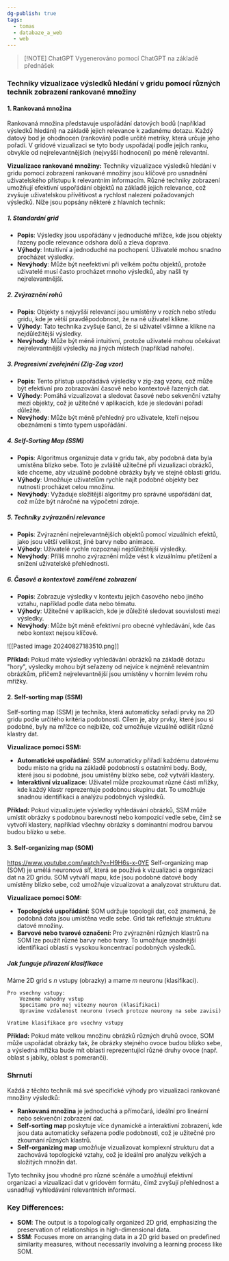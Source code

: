 ```yaml
---
dg-publish: true
tags:
  - tomas
  - databaze_a_web
  - web
---
```

> [!NOTE] ChatGPT
> Vygenerováno pomocí ChatGPT na základě přednášek

### Techniky vizualizace výsledků hledání v gridu pomocí různých technik zobrazení rankované množiny

#### 1. **Rankovaná množina**
Rankovaná množina představuje uspořádání datových bodů (například výsledků hledání) na základě jejich relevance k zadanému dotazu. Každý datový bod je ohodnocen (rankován) podle určité metriky, která určuje jeho pořadí. V gridové vizualizaci se tyto body uspořádají podle jejich ranku, obvykle od nejrelevantnějších (nejvyšší hodnocení) po méně relevantní.

**Vizualizace rankované množiny:**
Techniky vizualizace výsledků hledání v gridu pomocí zobrazení rankované množiny jsou klíčové pro usnadnění uživatelského přístupu k relevantním informacím. Různé techniky zobrazení umožňují efektivní uspořádání objektů na základě jejich relevance, což zvyšuje uživatelskou přívětivost a rychlost nalezení požadovaných výsledků. Níže jsou popsány některé z hlavních technik:

##### 1. **Standardní grid**
   - **Popis**: Výsledky jsou uspořádány v jednoduché mřížce, kde jsou objekty řazeny podle relevance odshora dolů a zleva doprava.
   - **Výhody**: Intuitivní a jednoduché na pochopení. Uživatelé mohou snadno procházet výsledky.
   - **Nevýhody**: Může být neefektivní při velkém počtu objektů, protože uživatelé musí často procházet mnoho výsledků, aby našli ty nejrelevantnější.

##### 2. **Zvýraznění rohů**
   - **Popis**: Objekty s nejvyšší relevancí jsou umístěny v rozích nebo středu gridu, kde je větší pravděpodobnost, že na ně uživatel klikne.
   - **Výhody**: Tato technika zvyšuje šanci, že si uživatel všimne a klikne na nejdůležitější výsledky.
   - **Nevýhody**: Může být méně intuitivní, protože uživatelé mohou očekávat nejrelevantnější výsledky na jiných místech (například nahoře).

##### 3. **Progresivní zveřejnění (Zig-Zag vzor)**
   - **Popis**: Tento přístup uspořádává výsledky v zig-zag vzoru, což může být efektivní pro zobrazování časově nebo kontextově řazených dat.
   - **Výhody**: Pomáhá vizualizovat a sledovat časové nebo sekvenční vztahy mezi objekty, což je užitečné v aplikacích, kde je sledování pořadí důležité.
   - **Nevýhody**: Může být méně přehledný pro uživatele, kteří nejsou obeznámeni s tímto typem uspořádání.

##### 4. **Self-Sorting Map (SSM)**
   - **Popis**: Algoritmus organizuje data v gridu tak, aby podobná data byla umístěna blízko sebe. Toto je zvláště užitečné při vizualizaci obrázků, kde chceme, aby vizuálně podobné obrázky byly ve stejné oblasti gridu.
   - **Výhody**: Umožňuje uživatelům rychle najít podobné objekty bez nutnosti procházet celou množinu.
   - **Nevýhody**: Vyžaduje složitější algoritmy pro správné uspořádání dat, což může být náročné na výpočetní zdroje.

##### 5. **Techniky zvýraznění relevance**
   - **Popis**: Zvýraznění nejrelevantnějších objektů pomocí vizuálních efektů, jako jsou větší velikost, jiné barvy nebo animace.
   - **Výhody**: Uživatelé rychle rozpoznají nejdůležitější výsledky.
   - **Nevýhody**: Příliš mnoho zvýraznění může vést k vizuálnímu přetížení a snížení uživatelské přehlednosti.

##### 6. **Časově a kontextově zaměřené zobrazení**
   - **Popis**: Zobrazuje výsledky v kontextu jejich časového nebo jiného vztahu, například podle data nebo tématu.
   - **Výhody**: Užitečné v aplikacích, kde je důležité sledovat souvislosti mezi výsledky.
   - **Nevýhody**: Může být méně efektivní pro obecné vyhledávání, kde čas nebo kontext nejsou klíčové.

![[Pasted image 20240827183510.png]]

**Příklad:**
Pokud máte výsledky vyhledávání obrázků na základě dotazu "hory", výsledky mohou být seřazeny od nejvíce k nejméně relevantním obrázkům, přičemž nejrelevantnější jsou umístěny v horním levém rohu mřížky.

#### 2. **Self-sorting map (SSM)**
Self-sorting map (SSM) je technika, která automaticky seřadí prvky na 2D gridu podle určitého kritéria podobnosti. Cílem je, aby prvky, které jsou si podobné, byly na mřížce co nejblíže, což umožňuje vizuálně odlišit různé klastry dat.

**Vizualizace pomocí SSM:**
- **Automatické uspořádání:** SSM automaticky přiřadí každému datovému bodu místo na gridu na základě podobnosti s ostatními body. Body, které jsou si podobné, jsou umístěny blízko sebe, což vytváří klastery.
- **Interaktivní vizualizace:** Uživatel může prozkoumat různé části mřížky, kde každý klastr reprezentuje podobnou skupinu dat. To umožňuje snadnou identifikaci a analýzu podobných výsledků.

**Příklad:**
Pokud vizualizujete výsledky vyhledávání obrázků, SSM může umístit obrázky s podobnou barevností nebo kompozicí vedle sebe, čímž se vytvoří klastery, například všechny obrázky s dominantní modrou barvou budou blízko u sebe.

#### 3. **Self-organizing map (SOM)**
https://www.youtube.com/watch?v=H9H6s-x-0YE
Self-organizing map (SOM) je umělá neuronová síť, která se používá k vizualizaci a organizaci dat na 2D gridu. SOM vytváří mapu, kde jsou podobné datové body umístěny blízko sebe, což umožňuje vizualizovat a analyzovat strukturu dat.

**Vizualizace pomocí SOM:**
- **Topologické uspořádání:** SOM udržuje topologii dat, což znamená, že podobná data jsou umístěna vedle sebe. Grid tak reflektuje strukturu datové množiny.
- **Barvové nebo tvarové označení:** Pro zvýraznění různých klastrů na SOM lze použít různé barvy nebo tvary. To umožňuje snadnější identifikaci oblastí s vysokou koncentrací podobných výsledků.

##### Jak funguje přirazení klasifikace
Máme 2D grid s $n$ vstupy (obrazky) a mame $m$ neuronu (klasifikaci).


```
Pro vsechny vstupy:
	Vezmeme nahodny vstup
	Spocitame pro nej vitezny neuron (klasifikaci)
	Upravime vzdalenost neuronu (vsech protoze neurony na sobe zavisi)

Vratime klasifikace pro vsechny vstupy
``` 


**Příklad:**
Pokud máte velkou množinu obrázků různých druhů ovoce, SOM může uspořádat obrázky tak, že obrázky stejného ovoce budou blízko sebe, a výsledná mřížka bude mít oblasti reprezentující různé druhy ovoce (např. oblast s jablky, oblast s pomeranči).

### Shrnutí

Každá z těchto technik má své specifické výhody pro vizualizaci rankované množiny výsledků:

- **Rankovaná množina** je jednoduchá a přímočará, ideální pro lineární nebo sekvenční zobrazení dat.
- **Self-sorting map** poskytuje více dynamické a interaktivní zobrazení, kde jsou data automaticky seřazena podle podobnosti, což je užitečné pro zkoumání různých klastrů.
- **Self-organizing map** umožňuje vizualizovat komplexní strukturu dat a zachovává topologické vztahy, což je ideální pro analýzu velkých a složitých množin dat.

Tyto techniky jsou vhodné pro různé scénáře a umožňují efektivní organizaci a vizualizaci dat v gridovém formátu, čímž zvyšují přehlednost a usnadňují vyhledávání relevantních informací.

### Key Differences:

- **SOM**: The output is a topologically organized 2D grid, emphasizing the preservation of relationships in high-dimensional data.
- **SSM**: Focuses more on arranging data in a 2D grid based on predefined similarity measures, without necessarily involving a learning process like SOM.